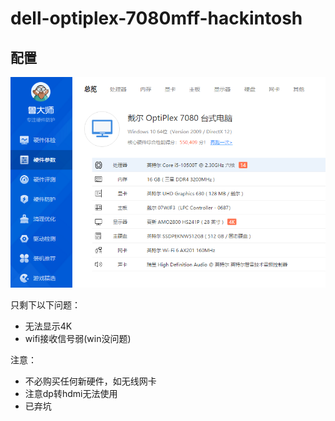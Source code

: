 # dell-optiplex-7080mff-hackintosh

## 配置

![](https://github.com/chaseSpace/dell-optiplex-7080-hackintosh/blob/main/ludashi.png)

只剩下以下问题：
- 无法显示4K
- wifi接收信号弱(win没问题)

注意：
- 不必购买任何新硬件，如无线网卡
- 注意dp转hdmi无法使用
- 已弃坑

